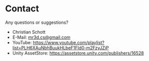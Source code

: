 # Contact

Any questions or suggestions?

- Christian Schott
- E-Mail: mr3d.cs@gmail.com
- YouTube: https://www.youtube.com/playlist?list=PLH6XAuNbhBuukHLbeF1FId0-m2FzyJZiP
- Unity AssetStore: https://assetstore.unity.com/publishers/16528